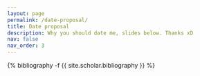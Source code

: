 ```yaml
---
layout: page
permalink: /date-proposal/
title: Date proposal
description: Why you should date me, slides below. Thanks xD 
nav: false
nav_order: 3
---
```

<!-- _pages/publications.md -->
<div class="publications">

{% bibliography -f {{ site.scholar.bibliography }} %}

</div>
